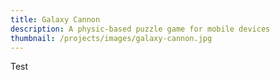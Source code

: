 ```yaml
---
title: Galaxy Cannon
description: A physic-based puzzle game for mobile devices
thumbnail: /projects/images/galaxy-cannon.jpg
---
```


Test
